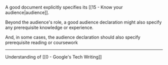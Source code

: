 A good document explicitly specifies its [[15 - Know your audience|audience]].

Beyond the audience's role, a good audience declaration might also specify any prerequisite knowledge or experience.

And, in some cases, the audience declaration should also specify prerequisite reading or coursework

---

Understanding of [[0 - Google's Tech Writing]]